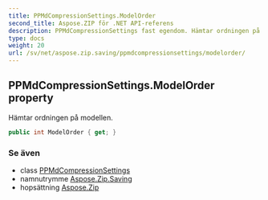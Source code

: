 ```yaml
---
title: PPMdCompressionSettings.ModelOrder
second_title: Aspose.ZIP för .NET API-referens
description: PPMdCompressionSettings fast egendom. Hämtar ordningen på modellen.
type: docs
weight: 20
url: /sv/net/aspose.zip.saving/ppmdcompressionsettings/modelorder/
---
```

## PPMdCompressionSettings.ModelOrder property

Hämtar ordningen på modellen.

```csharp
public int ModelOrder { get; }
```

### Se även

* class [PPMdCompressionSettings](../)
* namnutrymme [Aspose.Zip.Saving](../../ppmdcompressionsettings/)
* hopsättning [Aspose.Zip](../../../)


